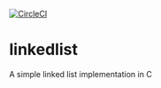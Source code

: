 [![CircleCI](https://circleci.com/gh/EpoxyD/linkedlist/tree/master.svg?style=svg)](https://circleci.com/gh/EpoxyD/linkedlist/tree/master)

# linkedlist
A simple linked list implementation in C

